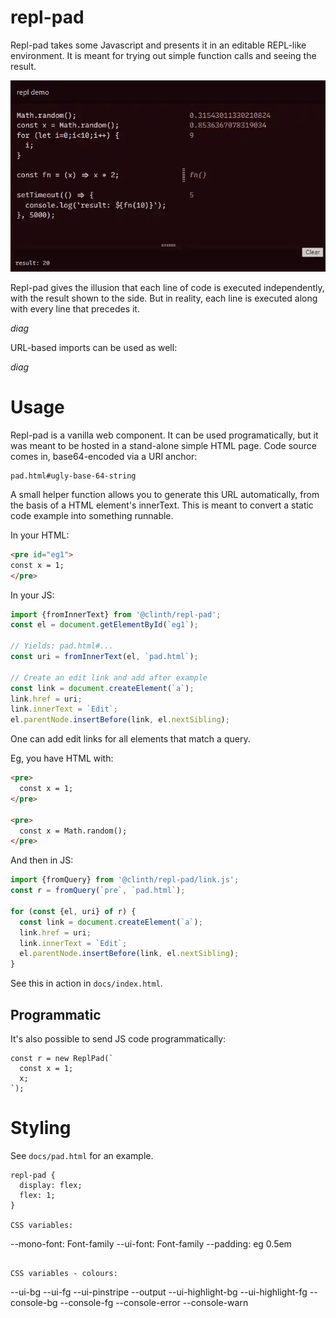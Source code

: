 # repl-pad

Repl-pad takes some Javascript and presents it in an editable REPL-like environment. It is meant for trying out simple function calls and seeing the result.

![Screenshot](docs/ss-0.webp)

Repl-pad gives the illusion that each line of code is executed independently, with the result shown to the side. But in reality, each line is executed along with every line that precedes it.

_diag_

URL-based imports can be used as well:

_diag_

# Usage

Repl-pad is a vanilla web component. It can be used programatically, but it was meant to be hosted in a stand-alone simple HTML page. Code source comes in, base64-encoded via a URI anchor:

```
pad.html#ugly-base-64-string
```

A small helper function allows you to generate this URL automatically, from the basis of a HTML element's innerText. This is meant to convert a static code example into something runnable.

In your HTML:

```html
<pre id="eg1">
const x = 1;
</pre>
```

In your JS:

```js
import {fromInnerText} from '@clinth/repl-pad';
const el = document.getElementById(`eg1`);

// Yields: pad.html#...
const uri = fromInnerText(el, `pad.html`);

// Create an edit link and add after example
const link = document.createElement(`a`);
link.href = uri;
link.innerText = `Edit`;
el.parentNode.insertBefore(link, el.nextSibling);
```

One can add edit links for all elements that match a query.

Eg, you have HTML with:

```html
<pre>
  const x = 1;
</pre>

<pre>
  const x = Math.random();
</pre>
```

And then in JS:

```js
import {fromQuery} from '@clinth/repl-pad/link.js';
const r = fromQuery(`pre`, `pad.html`);

for (const {el, uri} of r) {
  const link = document.createElement(`a`);
  link.href = uri;
  link.innerText = `Edit`;
  el.parentNode.insertBefore(link, el.nextSibling);
}
```

See this in action in `docs/index.html`.

## Programmatic

It's also possible to send JS code programmatically:

```
const r = new ReplPad(`
  const x = 1;
  x;
`);
```


# Styling

See `docs/pad.html` for an example.

```
repl-pad {
  display: flex;
  flex: 1;
}

CSS variables:

```
--mono-font: Font-family
--ui-font: Font-family
--padding: eg 0.5em
```

CSS variables - colours:

```
--ui-bg
--ui-fg
--ui-pinstripe
--output
--ui-highlight-bg
--ui-highlight-fg
--console-bg
--console-fg
--console-error
--console-warn
``` 